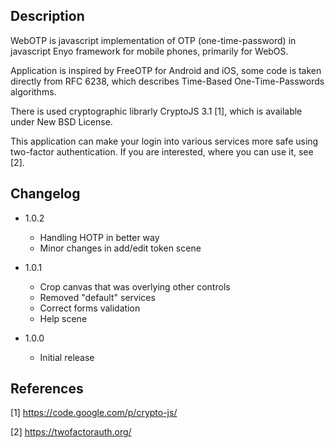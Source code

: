 ## Description

WebOTP is javascript implementation of OTP (one-time-password) in javascript Enyo framework for mobile phones, primarily for WebOS.

Application is inspired by FreeOTP for Android and iOS, some code is taken directly from RFC 6238, which describes Time-Based One-Time-Passwords algorithms.

There is used cryptographic librarly CryptoJS 3.1 [1], which is available under New BSD License.

This application can make your login into various services more safe using two-factor authentication. If you are interested, where you can use it, see [2].

## Changelog
* 1.0.2
  - Handling HOTP in better way
  - Minor changes in add/edit token scene

* 1.0.1
  - Crop canvas that was overlying other controls
  - Removed "default" services
  - Correct forms validation
  - Help scene

* 1.0.0
  - Initial release

## References

[1] https://code.google.com/p/crypto-js/

[2] https://twofactorauth.org/
